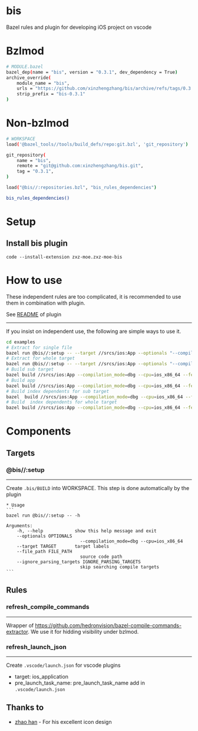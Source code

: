 # bis
Bazel rules and plugin for developing iOS project on vscode

# Bzlmod
```sh
# MODULE.bazel
bazel_dep(name = "bis", version = "0.3.1", dev_dependency = True)
archive_override(
    module_name = "bis",
    urls = "https://github.com/xinzhengzhang/bis/archive/refs/tags/0.3.1.tar.gz",
    strip_prefix = "bis-0.3.1"
)
```
# Non-bzlmod
```sh
# WORKSPACE
load('@bazel_tools//tools/build_defs/repo:git.bzl', 'git_repository')

git_repository(
    name = "bis",
    remote = "git@github.com:xinzhengzhang/bis.git",
    tag = "0.3.1",
)

load("@bis//:repositories.bzl", "bis_rules_dependencies")

bis_rules_dependencies()

```

# Setup

## Install bis plugin
```
code --install-extension zxz-moe.zxz-moe-bis
```

# How to use

These independent rules are too complicated, it is recommended to use them in combination with plugin.

See [README](plugin/zxz-moe-bis/README.md) of plugin 

---
If you insist on independent use, the following are simple ways to use it.
```sh
cd examples
# Extract for single file
bazel run @bis//:setup -- --target //srcs/ios:App --optionals "--compilation_mode=dbg --cpu="ios_x86_64" --features=oso_prefix_is_pwd" --file_path srcs/ios/app.swift
# Extract for whole target
bazel run @bis//:setup -- --target //srcs/ios:App --optionals "--compilation_mode=dbg --cpu="ios_x86_64" --features=oso_prefix_is_pwd"
# Build sub target
bazel build //srcs/ios:App --compilation_mode=dbg --cpu=ios_x86_64 --features=oso_prefix_is_pwd --aspects=@bis//:bisproject_aspect.bzl%bis_aspect --output_groups="bis artifacts @@//srcs/ios:lib"
# Build app
bazel build //srcs/ios:App --compilation_mode=dbg --cpu=ios_x86_64 --features=oso_prefix_is_pwd --aspects=@bis//:bisproject_aspect.bzl%bis_aspect --output_groups="bis artifacts @@//srcs/ios:App"
# Build index dependents for sub target
bazel  build //srcs/ios:App --compilation_mode=dbg --cpu=ios_x86_64 --features=oso_prefix_is_pwd --aspects=@bis//:bisproject_aspect.bzl%bis_aspect --output_groups="bis all index dependents @@//srcs/ios:lib"
# Build  index dependents for whole target
bazel build //srcs/ios:App --compilation_mode=dbg --cpu=ios_x86_64 --features=oso_prefix_is_pwd --aspects=@bis//:bisproject_aspect.bzl%bis_aspect --output_groups="bis all index dependents @@//srcs/ios:App"
```

# Components
## Targets
### @bis//:setup
---
Create `.bis/BUILD` into WORKSPACE.
This step is done automatically by the plugin


    * Usage
    ```
    bazel run @bis//:setup -- -h

    Arguments:
        -h, --help            show this help message and exit
        --optionals OPTIONALS
                                --compilation_mode=dbg --cpu=ios_x86_64
        --target TARGET       target labels
        --file_path FILE_PATH
                                source code path
        --ignore_parsing_targets IGNORE_PARSING_TARGETS
                                skip searching compile targets
    ``` 

## Rules

### refresh_compile_commands
---
Wrapper of https://github.com/hedronvision/bazel-compile-commands-extractor.
We use it for hidding visibility under bzlmod.


### refresh_launch_json
---
Create `.vscode/launch.json` for vscode plugins
* target: ios_application
* pre_launch_task_name: pre_launch_task_name add in `.vscode/launch.json`
## Thanks to
* [zhao han](https://github.com/BarneyZhaoooo) - For his excellent icon design

